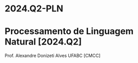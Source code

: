 # 2024.Q2-PLN

# Processamento de Linguagem Natural [2024.Q2]
Prof. Alexandre Donizeti Alves
UFABC [CMCC]

<br>
